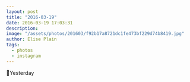 ```yaml
---
layout: post
title: "2016-03-19"
date: 2016-03-19 17:03:31
description: 
image: "/assets/photos/201603/f92b17a8721dc1fe473bf229d74b8419.jpg"
author: Elise Plain
tags: 
  - photos
  - instagram
---
```


🎒Yesterday
<p></p>
